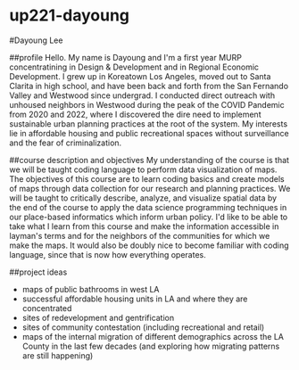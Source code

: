 # up221-dayoung
#Dayoung Lee

##profile
Hello. My name is Dayoung and I'm a first year MURP concentratining in Design & Development and in Regional Economic Development. I grew up in Koreatown Los Angeles, moved out to Santa Clarita in high school, and have been back and forth from the San Fernando Valley and Westwood since undergrad. I conducted direct outreach with unhoused neighbors in Westwood during the peak of the COVID Pandemic from 2020 and 2022, where I discovered the dire need to implement sustainable urban planning practices at the root of the system. My interests lie in affordable housing and public recreational spaces without surveillance and the fear of criminalization. 

##course description and objectives 
My understanding of the course is that we will be taught coding language to perform data visualization of maps. The objectives of this course are to learn coding basics and create models of maps through data collection for our research and planning practices. We will be taught to critically describe, analyze, and visualize spatial data by the end of the course to apply the data science programming techniques in our place-based informatics which inform urban policy. I'd like to be able to take what I learn from this course and make the information accessible in layman's terms and for the neighbors of the communities for which we make the maps. It would also be doubly nice to become familiar with coding language, since that is now how everything operates. 

##project ideas
* maps of public bathrooms in west LA
* successful affordable housing units in LA and where they are concentrated
* sites of redevelopment and gentrification 
* sites of community contestation (including recreational and retail)
* maps of the internal migration of different demographics across the LA County in the last few decades (and exploring how migrating patterns are still happening) 
